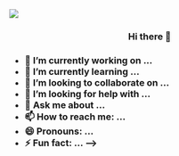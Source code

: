 <img src="https://media-exp1.licdn.com/dms/image/C4D16AQGj_Jq1i9z6LA/profile-displaybackgroundimage-shrink_350_1400/0/1644971280780?e=1654128000&v=beta&t=9PgoAQ4Mp3Vr2go5bvKDLHuCWDQVJR0KdgkGN1zoPKM">
<h3 align="center"> Hi there 👋<h3>


- 🔭 I’m currently working on ...
- 🌱 I’m currently learning ...
- 👯 I’m looking to collaborate on ...
- 🤔 I’m looking for help with ...
- 💬 Ask me about ...
- 📫 How to reach me: ...
- 😄 Pronouns: ...
- ⚡ Fun fact: ...
-->

